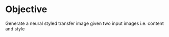
# Objective 
Generate a neural styled transfer image given two input images i.e. content and style  




